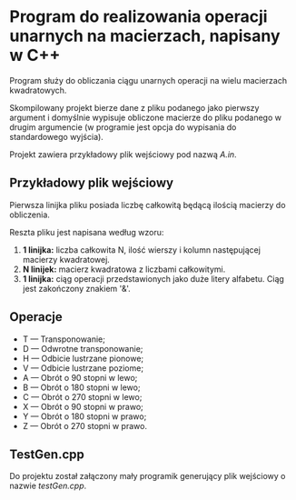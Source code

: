 # Program do realizowania operacji unarnych na macierzach, napisany w C++

Program służy do obliczania ciągu unarnych operacji na wielu macierzach kwadratowych.

Skompilowany projekt bierze dane z pliku podanego jako pierwszy argument i domyślnie wypisuje obliczone macierze do pliku podanego w drugim argumencie (w programie jest opcja do wypisania do standardowego wyjścia).

Projekt zawiera przykładowy plik wejściowy pod nazwą *A.in*.

## Przykładowy plik wejściowy

Pierwsza linijka pliku posiada liczbę całkowitą będącą ilością macierzy do obliczenia.

Reszta pliku jest napisana według wzoru:
1. **1 linijka:** liczba całkowita N, ilość wierszy i kolumn następującej macierzy kwadratowej.
1. **N linijek:** macierz kwadratowa z liczbami całkowitymi.
1. **1 linijka:** ciąg operacji przedstawionych jako duże litery alfabetu. Ciąg jest zakończony znakiem '&'.

## Operacje
- T — Transponowanie;
- D — Odwrotne transponowanie;
- H — Odbicie lustrzane pionowe;
- V — Odbicie lustrzane poziome;
- A — Obrót o 90 stopni w lewo;
- B — Obrót o 180 stopni w lewo;
- C — Obrót o 270 stopni w lewo;
- X — Obrót o 90 stopni w prawo;
- Y — Obrót o 180 stopni w prawo;
- Z — Obrót o 270 stopni w prawo.

## TestGen.cpp

Do projektu został załączony mały programik generujący plik wejściowy o nazwie *testGen.cpp*.